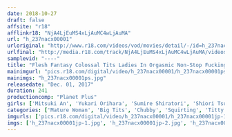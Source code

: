 ```yaml
---
date: 2018-10-27
draft: false
affsite: "r18"
afflinkr18: "NjA4LjEuMS4xLjAuMC4wLjAuMA"
url: "h_237nacx00001"
urloriginal: "http://www.r18.com/videos/vod/movies/detail/-/id=h_237nacx00001"
urlfinal: "http://media.r18.com/track/NjA4LjEuMS4xLjAuMC4wLjAuMA/videos/vod/movies/detail/-/id=h_237nacx00001"
samplevid: "----"
title: "Flesh Fantasy Colossal Tits Ladies In Orgasmic Non-Stop Fucking 10 Ladies"
mainimgurl: "pics.r18.com/digital/video/h_237nacx00001/h_237nacx00001ps.jpg"
mainimgs: "h_237nacx00001ps.jpg"
releasedate: "Dec. 01, 2017"
duration: 241
productioncomp: "Planet Plus"
girls: ['Mitsuki An', 'Yukari Orihara', 'Sumire Shiratori', 'Shiori Tsukada', 'Yu Asagiri', 'Reika Honma', 'Hinami Narusawa', 'Sayaka Kujo', 'Ichika Hayano', 'Shizuku Mukai']
categories: ['Mature Woman', 'Big Tits', 'Chubby', 'Squirting', 'Titty Fuck', 'Compilation', 'Over 4 Hours', 'Hi-Def']
imgurls: ['pics.r18.com/digital/video/h_237nacx00001/h_237nacx00001jp-1.jpg', 'pics.r18.com/digital/video/h_237nacx00001/h_237nacx00001jp-2.jpg', 'pics.r18.com/digital/video/h_237nacx00001/h_237nacx00001jp-3.jpg', 'pics.r18.com/digital/video/h_237nacx00001/h_237nacx00001jp-4.jpg', 'pics.r18.com/digital/video/h_237nacx00001/h_237nacx00001jp-5.jpg', 'pics.r18.com/digital/video/h_237nacx00001/h_237nacx00001jp-6.jpg', 'pics.r18.com/digital/video/h_237nacx00001/h_237nacx00001jp-7.jpg', 'pics.r18.com/digital/video/h_237nacx00001/h_237nacx00001jp-8.jpg', 'pics.r18.com/digital/video/h_237nacx00001/h_237nacx00001jp-9.jpg', 'pics.r18.com/digital/video/h_237nacx00001/h_237nacx00001jp-10.jpg', 'pics.r18.com/digital/video/h_237nacx00001/h_237nacx00001jp-11.jpg', 'pics.r18.com/digital/video/h_237nacx00001/h_237nacx00001jp-12.jpg', 'pics.r18.com/digital/video/h_237nacx00001/h_237nacx00001jp-13.jpg', 'pics.r18.com/digital/video/h_237nacx00001/h_237nacx00001jp-14.jpg', 'pics.r18.com/digital/video/h_237nacx00001/h_237nacx00001jp-15.jpg', 'pics.r18.com/digital/video/h_237nacx00001/h_237nacx00001jp-16.jpg', 'pics.r18.com/digital/video/h_237nacx00001/h_237nacx00001jp-17.jpg', 'pics.r18.com/digital/video/h_237nacx00001/h_237nacx00001jp-18.jpg', 'pics.r18.com/digital/video/h_237nacx00001/h_237nacx00001jp-19.jpg', 'pics.r18.com/digital/video/h_237nacx00001/h_237nacx00001jp-20.jpg']
imgs: ['h_237nacx00001jp-1.jpg', 'h_237nacx00001jp-2.jpg', 'h_237nacx00001jp-3.jpg', 'h_237nacx00001jp-4.jpg', 'h_237nacx00001jp-5.jpg', 'h_237nacx00001jp-6.jpg', 'h_237nacx00001jp-7.jpg', 'h_237nacx00001jp-8.jpg', 'h_237nacx00001jp-9.jpg', 'h_237nacx00001jp-10.jpg', 'h_237nacx00001jp-11.jpg', 'h_237nacx00001jp-12.jpg', 'h_237nacx00001jp-13.jpg', 'h_237nacx00001jp-14.jpg', 'h_237nacx00001jp-15.jpg', 'h_237nacx00001jp-16.jpg', 'h_237nacx00001jp-17.jpg', 'h_237nacx00001jp-18.jpg', 'h_237nacx00001jp-19.jpg', 'h_237nacx00001jp-20.jpg']
---
```

